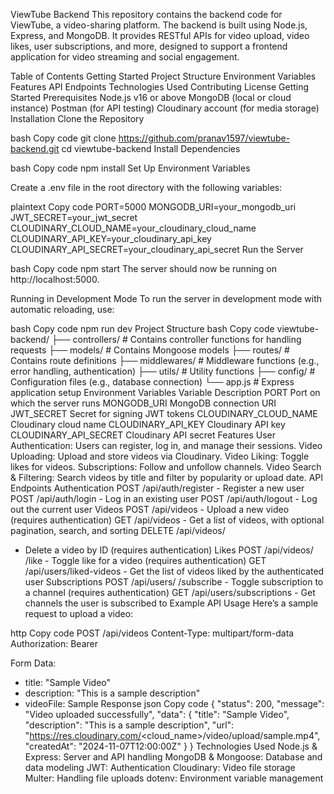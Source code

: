 ViewTube Backend
This repository contains the backend code for ViewTube, a video-sharing platform. The backend is built using Node.js, Express, and MongoDB. It provides RESTful APIs for video upload, video likes, user subscriptions, and more, designed to support a frontend application for video streaming and social engagement.

Table of Contents
Getting Started
Project Structure
Environment Variables
Features
API Endpoints
Technologies Used
Contributing
License
Getting Started
Prerequisites
Node.js v16 or above
MongoDB (local or cloud instance)
Postman (for API testing)
Cloudinary account (for media storage)
Installation
Clone the Repository

bash
Copy code
git clone https://github.com/pranav1597/viewtube-backend.git
cd viewtube-backend
Install Dependencies

bash
Copy code
npm install
Set Up Environment Variables

Create a .env file in the root directory with the following variables:

plaintext
Copy code
PORT=5000
MONGODB_URI=your_mongodb_uri
JWT_SECRET=your_jwt_secret
CLOUDINARY_CLOUD_NAME=your_cloudinary_cloud_name
CLOUDINARY_API_KEY=your_cloudinary_api_key
CLOUDINARY_API_SECRET=your_cloudinary_api_secret
Run the Server

bash
Copy code
npm start
The server should now be running on http://localhost:5000.

Running in Development Mode
To run the server in development mode with automatic reloading, use:

bash
Copy code
npm run dev
Project Structure
bash
Copy code
viewtube-backend/
├── controllers/         # Contains controller functions for handling requests
├── models/              # Contains Mongoose models
├── routes/              # Contains route definitions
├── middlewares/         # Middleware functions (e.g., error handling, authentication)
├── utils/               # Utility functions
├── config/              # Configuration files (e.g., database connection)
└── app.js               # Express application setup
Environment Variables
Variable	Description
PORT	Port on which the server runs
MONGODB_URI	MongoDB connection URI
JWT_SECRET	Secret for signing JWT tokens
CLOUDINARY_CLOUD_NAME	Cloudinary cloud name
CLOUDINARY_API_KEY	Cloudinary API key
CLOUDINARY_API_SECRET	Cloudinary API secret
Features
User Authentication: Users can register, log in, and manage their sessions.
Video Uploading: Upload and store videos via Cloudinary.
Video Liking: Toggle likes for videos.
Subscriptions: Follow and unfollow channels.
Video Search & Filtering: Search videos by title and filter by popularity or upload date.
API Endpoints
Authentication
POST /api/auth/register - Register a new user
POST /api/auth/login - Log in an existing user
POST /api/auth/logout - Log out the current user
Videos
POST /api/videos - Upload a new video (requires authentication)
GET /api/videos - Get a list of videos, with optional pagination, search, and sorting
DELETE /api/videos/
- Delete a video by ID (requires authentication)
Likes
POST /api/videos/
/like - Toggle like for a video (requires authentication)
GET /api/users/liked-videos - Get the list of videos liked by the authenticated user
Subscriptions
POST /api/users/
/subscribe - Toggle subscription to a channel (requires authentication)
GET /api/users/subscriptions - Get channels the user is subscribed to
Example API Usage
Here’s a sample request to upload a video:

http
Copy code
POST /api/videos
Content-Type: multipart/form-data
Authorization: Bearer <token>

Form Data:
  - title: "Sample Video"
  - description: "This is a sample description"
  - videoFile: <file>
Sample Response
json
Copy code
{
  "status": 200,
  "message": "Video uploaded successfully",
  "data": {
    "title": "Sample Video",
    "description": "This is a sample description",
    "url": "https://res.cloudinary.com/<cloud_name>/video/upload/sample.mp4",
    "createdAt": "2024-11-07T12:00:00Z"
  }
}
Technologies Used
Node.js & Express: Server and API handling
MongoDB & Mongoose: Database and data modeling
JWT: Authentication
Cloudinary: Video file storage
Multer: Handling file uploads
dotenv: Environment variable management
